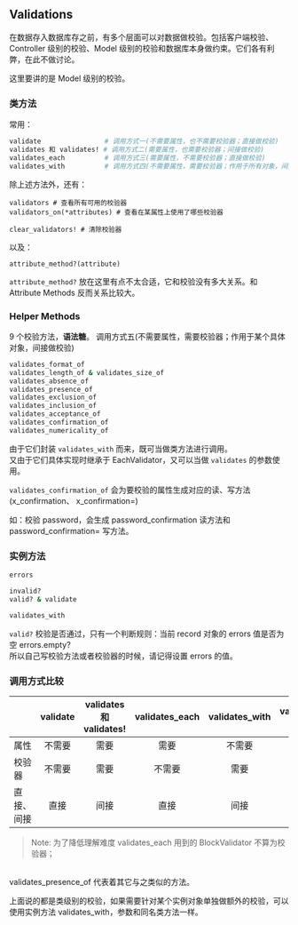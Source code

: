 ## Validations

在数据存入数据库存之前，有多个层面可以对数据做校验。包括客户端校验、Controller 级别的校验、Model 级别的校验和数据库本身做约束。它们各有利弊，在此不做讨论。

这里要讲的是 Model 级别的校验。

### 类方法

常用：

```ruby
validate                # 调用方式一(不需要属性，也不需要校验器；直接做校验)
validates 和 validates! # 调用方式二(需要属性，也需要校验器；间接做校验)
validates_each          # 调用方式三(需要属性，不需要校验器；直接做校验)
validates_with          # 调用方式四(不需要属性，需要校验器；作用于所有对象，间接做校验)
```

除上述方法外，还有：

```
validators # 查看所有可用的校验器
validators_on(*attributes) # 查看在某属性上使用了哪些校验器

clear_validators! # 清除校验器
```

以及：

```
attribute_method?(attribute)
```

`attribute_method?` 放在这里有点不太合适，它和校验没有多大关系。和 Attribute Methods 反而关系比较大。

### Helper Methods

9 个校验方法，**语法糖**。 调用方式五(不需要属性，需要校验器；作用于某个具体对象，间接做校验)

```ruby
validates_format_of
validates_length_of & validates_size_of
validates_absence_of
validates_presence_of
validates_exclusion_of
validates_inclusion_of
validates_acceptance_of
validates_confirmation_of
validates_numericality_of
```

由于它们封装 `validates_with` 而来，既可当做类方法进行调用。
<br>
又由于它们具体实现时继承于 EachValidator，又可以当做 `validates` 的参数使用。

`validates_confirmation_of` 会为要校验的属性生成对应的读、写方法(x_confirmation、 x_confirmation=)

如：校验 password，会生成 password_confirmation 读方法和 password_confirmation= 写方法。

### 实例方法

```ruby
errors

invalid?
valid? & validate

validates_with
```

`valid?` 校验是否通过，只有一个判断规则：当前 record 对象的 errors 值是否为空 errors.empty?  
所以自己写校验方法或者校验器的时候，请记得设置 errors 的值。

### 调用方式比较

|           |    validate | validates 和 validates!  | validates_each | validates_with | validates_presence_of * |
| :-------- | :--------:| :--: | :--: | :--: | :--: |
| 属性       | 不需要 |  需要   | 需要 | 不需要 | 需要 |
| 校验器     |   不需要 |  需要  | 不需要 | 需要 | 不需要 |
| 直接、间接  |    直接 | 间接  | 直接 | 间接 | 直接 |

> Note: 
为了降低理解难度 validates_each 用到的 BlockValidator 不算为校验器；
<br>
validates_presence_of 代表着其它与之类似的方法。

上面说的都是类级别的校验，如果需要针对某个实例对象单独做额外的校验，可以使用实例方法 validates_with，参数和同名类方法一样。

